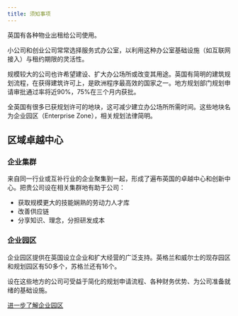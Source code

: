 ```yaml
---
title: 须知事项
---
```


英国有各种物业出租给公司使用。

小公司和创业公司常常选择服务式办公室，以利用这种办公室基础设施（如互联网接入）与租约期限的灵活性。
 
规模较大的公司也许希望建设、扩大办公场所或改变其用途。英国有简明的建筑规划流程，在获得建筑许可上，是欧洲程序最高效的国家之一。地方规划部门规划申请审批通过率将近90%，75%在三个月内获批。

全英国有很多已获规划许可的地块，这可减少建立办公场所所需时间。这些地块名为企业园区（Enterprise Zone），相关规划法律简明。

## 区域卓越中心
### 企业集群
来自同一行业或互补行业的企业聚集到一起，形成了遍布英国的卓越中心和创新中心。把贵公司设在相关集群地有助于公司：

-	获取规模更大的技能娴熟的劳动力人才库
-	改善供应链
-	分享知识、理念，分担研发成本

### 企业园区
企业园区提供在英国设立企业和扩大经营的广泛支持。英格兰和威尔士的现存园区和规划园区有50多个，苏格兰还有16个。

设在这些地方的公司可受益于简化的规划申请流程、各种财务优势、为公司准备就绪的基础设施。
 
[进一步了解企业园区](https://www.gov.uk/government/policies/local-enterprise-partnerships-leps-and-enterprise-zones)